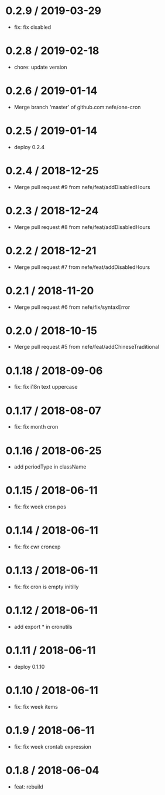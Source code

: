 0.2.9 / 2019-03-29
==================

* fix: fix disabled

0.2.8 / 2019-02-18
==================

* chore: update version

0.2.6 / 2019-01-14
==================

* Merge branch 'master' of github.com:nefe/one-cron

0.2.5 / 2019-01-14
==================

* deploy 0.2.4

0.2.4 / 2018-12-25
==================

* Merge pull request #9 from nefe/feat/addDisabledHours

0.2.3 / 2018-12-24
==================

* Merge pull request #8 from nefe/feat/addDisabledHours

0.2.2 / 2018-12-21
==================

* Merge pull request #7 from nefe/feat/addDisabledHours

0.2.1 / 2018-11-20
==================

* Merge pull request #6 from nefe/fix/syntaxError

0.2.0 / 2018-10-15
==================

* Merge pull request #5 from nefe/feat/addChineseTraditional

0.1.18 / 2018-09-06
==================

* fix: fix i18n text uppercase

0.1.17 / 2018-08-07
==================

* fix: fix month cron

0.1.16 / 2018-06-25
==================

* add periodType in className

0.1.15 / 2018-06-11
==================

* fix: fix week cron pos

0.1.14 / 2018-06-11
==================

* fix: fix cwr cronexp

0.1.13 / 2018-06-11
==================

* fix: fix cron is empty initilly

0.1.12 / 2018-06-11
==================

* add export * in cronutils

0.1.11 / 2018-06-11
==================

* deploy 0.1.10

0.1.10 / 2018-06-11
==================

* fix: fix week items

# 0.1.9 / 2018-06-11

- fix: fix week crontab expression

# 0.1.8 / 2018-06-04

- feat: rebuild
